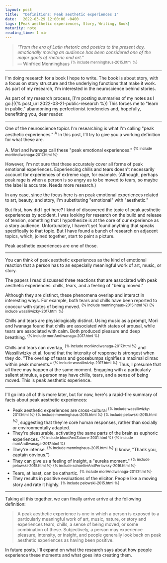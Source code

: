 ```yaml
---
layout: post
title:  "Definitions: Peak aesthetic experiences 1"
date:   2022-03-29 12:00:00 -0400
tags: [Peak aesthetic experiences, Story, Writing, Book]
maturity: note
reading_time: 1 min
---
```


> _“From the era of Latin rhetoric and poetics to the present day, emotionally moving an audience has been considered one of the major goals of rhetoric and art.”_  
> — Winfried Menninghaus <sup>{% include menninghaus-2015.html %}</sup>

---

I'm doing research for a book I hope to write. The book is about story, with a focus on story structure and the underlying functions that make it work. As part of my research, I'm interested in the neuroscience behind stories. 

As part of my research process, [I'm posting summaries of my notes as I go.]({% post_url 2022-03-21-public-research %}) This forces me to "learn in public," abandoning my perfectionist tendencies and, hopefully, benefitting you, dear reader.

---

One of the neuroscience topics I'm researching is what I'm calling "peak aesthetic experiences." <sup class="aside">A</sup> In this post, I'll try to give you a working definition for what these are.

<aside>
A. Mori and Iwanaga call these "peak emotional experiences." <sup>{% include moriAndIwanaga-2017.html %}</sup>

However, I'm not sure that these accurately cover all forms of peak emotional experiences. Experiencing chills and tears doesn't necessarily account for experiences of extreme rage, for example. (Although, perhaps peak rage is when a person is so angry as to be moved to tears, so maybe the label is accurate. Needs more research.)

In any case, since the focus here is on peak emotional experiences related to art, beauty, and story, I'm substituting "emotional" with "aesthetic."
</aside>

But first, how did I get here? I kind of discovered the topic of peak aesthetic experiences by accident. I was looking for research on the build and release of tension, something that I hypothesize is at the core of our experience as a story audience. Unfortunately, I haven't yet found anything that speaks specifically to that topic. But I have found a bunch of research on adjacent topics, which, joined together, start to paint a picture.

Peak aesthetic experiences are one of those.

---

You can think of peak aesthetic experiences as the kind of emotional reaction that a person has to an especially meaningful work of art, music, or story.

The papers I read discussed three reactions that are associated with peak aesthetic experiences: chills, tears, and a feeling of "being moved."

Although they are distinct, these phenomena overlap and interact in interesting ways. For example, both tears and chills have been reported to cooccur with states of being moved. <sup>{% include menninghaus-2015.html %}</sup> <sup>{% include wassiliwizky-2017.html %}</sup> 

Chills and tears are physiologically distinct. Using music as a prompt, Mori and Iwanaga found that chills are associated with states of arousal, while tears are associated with calm. Both produced pleasure and deep breathing. <sup>{% include moriAndIwanaga-2017.html %}</sup>

Chills and tears can overlap, <sup>{% include moriAndIwanaga-2017.html %}</sup> and Wassiliwizky et al. found that the intensity of response is strongest when they do. "The overlap of tears and goosebumps signifies a maximal climax within peak moments." <sup>{% include wassiliwizky-2017.html %}</sup> Thus, I presume that all three may happen at the same moment. Engaging with a particularly salient stimulus, a person may have chills, tears, and a sense of being moved. This is peak aesthetic experience.

---

I'll go into all of this more later, but for now, here's a rapid-fire summary of facts about peak aesthetic experiences:

- Peak aesthetic experiences are cross-cultural <sup>{% include wassiliwizky-2017.html %}</sup> <sup>{% include menninghaus-2015.html %}</sup> <sup>{% include pelowski-2015.html %}</sup>, suggesting that they're core human responses, rather than socially or environmentally adapted.
- They're pleasurable, activating the same parts of the brain as euphoric experiences. <sup>{% include bloodAndZatorre-2001.html %}</sup> <sup>{% include moriAndIwanaga-2017.html %}</sup>
- They're intense. <sup>{% include menninghaus-2015.html %}</sup> (I know, "Thank you, captain obvious.")
- They can give us a feeling of insight, a "eureka moment." <sup>{% include pelowski-2015.html %}</sup> <sup>{% include schoellerAndPerlovsky-2016.html %}</sup>
- Tears, at least, can be cathartic. <sup>{% include moriAndIwanaga-2017.html %}</sup>
- They results in positive evaluations of the elicitor. People like a moving story and rate it highly. <sup>{% include pelowski-2015.html %}</sup>

---

Taking all this together, we can finally arrive arrive at the following definition:

> A peak aesthetic experience is one in which a person is exposed to a particularly meaningful work of art, music, nature, or story and experiences tears, chills, a sense of being moved, or some combination of these. Subjectively, a person may experience pleasure, intensity, or insight, and people generally look back on peak aesthetic experiences as having been positive.

In future posts, I'll expand on what the research says about how people experience these moments and what goes into creating them.